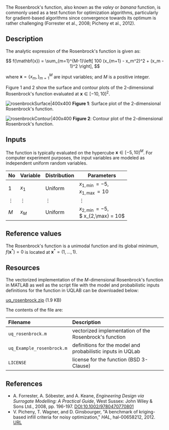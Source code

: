 [//]: # "Benchmark type: test-function"
[//]: # "Application fields: optimization"
[//]: # "Dimension: M-dimension"

The Rosenbrock's function, also known as the _valey_ or _banana_ function, is commonly used as a test function for optimization algorithms, particularly for gradient-based algorithms since convergence towards its optimum is rather challenging (Forrester et al., 2008; Picheny et al., 2012).

## Description

The analytic expression of the Rosenbrock's function is given as:

$$
f(\mathbf{x}) = \sum_{m=1}^{M-1}\left[ 100 (x_{m+1} - x_m^2)^2 + (x_m - 1)^2 \right],
$$

where $\mathbf{x} = \{x_m,\}_{m=1}^{M}$ are input variables; and $M$ is a positive integer.

Figure 1 and 2 show the surface and contour plots of the 2-dimensional Rosenbrock's function evaluated at $\mathbf{x} \in [-10, 10]^2​$.

![rosenbrockSurface|400x400](upload://5lcFwzmwifUJxy4Ggue8gBLoRGt.png) 
**Figure 1**: Surface plot of the 2-dimensional Rosenbrock's function. 

![rosenbrockContour|400x400](upload://wwb3fpfeLODuMDfC8lBBR1aEDff.png) 
**Figure 2**: Contour plot of the 2-dimensional Rosenbrock's function.

## Inputs

The function is typically evaluated on the hypercube $\mathbf{x} \in [-5, 10]^M$. For computer experiment purposes, the input variables are modeled as independent uniform random variables.

| No   | Variable | Distribution | Parameters                          |
| ---- | -------- | ------------ | ----------------------------------- |
| $1$    | $x_1$    | Uniform      | $x_{1,\min} = -5,$<br />$x_{1,\max} = 10$ |
| $\vdots$    | $\vdots$    | $\vdots$      | $\vdots$ |
| $M$    | $x_M$    | Uniform      | $x_{2,\min} = -5,$<br />$ x_{2,\max} = 10$ |

## Reference values

The Rosenbrock's function is a unimodal function and its global minimum, $f(\mathbf{x}^*) = 0$ is located at $\mathbf{x}^* = (1, \ldots, 1)$.

## Resources

The vectorized implementation of the $M$-dimensional Rosenbrock's function in MATLAB as well as the script file with the model and probabilistic inputs definitions for the function in UQLAB can be downloaded below:

<a class="attachment" href="/uploads/default/original/1X/74576feb2d2e3cde67a01bdf295322a57ed5e521.zip">uq_rosenbrock.zip</a> (1.9 KB)
 
The contents of the file are:

| Filename | Description |
| :- | :- |
| `uq_rosenbrock.m` | vectorized implementation of the Rosenbrock's function |
| `uq_Example_rosenbrock.m` | definitions for the model and probabilistic inputs in UQLab |
| `LICENSE` | license for the function (BSD 3-Clause) |

## References

* A. Forrester, A. Sóbester, and A. Keane, _Engineering Design via Surrogate Modelling: A Practical Guide_, West Sussex: John Wiley & Sons Ltd., 2008, pp. 196-197. [DOI:10.1002/9780470770801](https://doi.org/10.1002/9780470770801)
* V. Picheny, T. Wagner, and D. Ginsbourger, "A benchmark of kriging-based infill criteria for noisy optimization," _HAL_, hal-00658212, 2012. [URL](https://hal.archives-ouvertes.fr/hal-00658212/document)